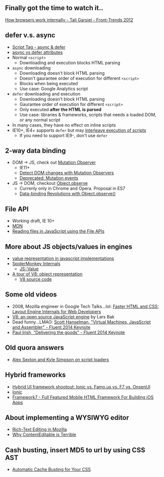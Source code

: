 ## Finally got the time to watch it..
[How browsers work internally - Tali Garsiel - Front-Trends 2012](https://vimeo.com/44182484)

## defer v.s. async
* [Script Tag - async & defer](https://stackoverflow.com/questions/10808109/script-tag-async-defer)
* [async vs defer attributes](http://www.growingwiththeweb.com/2014/02/async-vs-defer-attributes.html)
* Normal `<script>`
  * Downloading and execution blocks HTML parsing
* `async` downloading
  * Downloading doesn't block HTML parsing
  * Doesn't gaurantee order of execution for different `<script>`
  * Blocks when being executed
  * Use case: Google Analytics script
* `defer` downloading and execution
  * Downloading doesn't block HTML parsing
  * Gaurantee order of execution for different `<script>`
  * Only executed **after the HTML is parsed**
  * Use case: libraries & frameworks, scripts that needs a loaded DOM, or any normal script
* In many cases, they have no effect on inline scripts
* IE10+, IE4+ supports `defer` but may [interleave execution of scripts](https://github.com/h5bp/lazyweb-requests/issues/42)
  * If you need to support IE9-, don't use `defer`

## 2-way data binding
* DOM -> JS, check out [Mutation Observer](https://developer.mozilla.org/en/docs/Web/API/MutationObserver)
  * IE11+
  * [Detect DOM changes with Mutation Observers](http://updates.html5rocks.com/2012/02/Detect-DOM-changes-with-Mutation-Observers)
  * [Deprecated: Mutation events](https://developer.mozilla.org/en-US/docs/Web/Guide/Events/Mutation_events)
* JS -> DOM, checkout [Object.observe](https://developer.mozilla.org/en-US/docs/Web/JavaScript/Reference/Global_Objects/Object/observe)
  * Currenly only in Chrome and Opera. Proposal in ES7
  * [Data-binding Revolutions with Object.observe()](http://www.html5rocks.com/en/tutorials/es7/observe/)

## File API
* Working draft, IE 10+
* [MDN](https://developer.mozilla.org/en-US/docs/Web/API/File)
* [Reading files in JavaScript using the File APIs](http://www.html5rocks.com/tutorials/file/dndfiles/)

## More about JS objects/values in engines
* [value representation in javascript implementations](https://wingolog.org/archives/2011/05/18/value-representation-in-javascript-implementations)
* [SpiderMonkey Internals](https://developer.mozilla.org/en-US/docs/Mozilla/Projects/SpiderMonkey/Internals)
  * [JS::Value](https://developer.mozilla.org/en-US/docs/Mozilla/Projects/SpiderMonkey/JSAPI_Reference/JS::Value)
* [A tour of V8: object representation](http://jayconrod.com/posts/52/a-tour-of-v8-object-representation)
  * [V8 source code](https://code.google.com/p/v8/source/browse/branches/bleeding_edge/src/objects.h)

## Some old videos
* 2008, Mozilla engineer in Google Tech Talks...lol: [Faster HTML and CSS: Layout Engine Internals for Web Developers](https://www.youtube.com/watch?v=a2_6bGNZ7bA)
* [V8: an open source JavaScript engine](https://www.youtube.com/watch?v=hWhMKalEicY) by Lars Bak
* Dead funny...LMAO: [Scott Hanselman, "Virtual Machines, JavaScript and Assembler" - Fluent 2014 Keynote ](https://www.youtube.com/watch?v=UzyoT4DziQ4)
* [Paul Irish, "Delivering the goods" - Fluent 2014 Keynote ](https://www.youtube.com/watch?v=R8W_6xWphtw)

## Old quora answers
* [Alex Sexton and Kyle Simpson on script loaders](https://www.quora.com/What-are-the-use-cases-for-RequireJS-vs-Yepnope-vs-LABjs)

## Hybrid frameworks
* [Hybrid UI framework shootout: Ionic vs. Famo.us vs. F7 vs. OnsenUI](https://www.airpair.com/ionic-framework/posts/hybrid-apps-ionic-famous-f7-onsen)
* [Ionic](http://ionicframework.com/)
* [Framework7 - Full Featured Mobile HTML Framework For Building iOS Apps](http://www.idangero.us/framework7/)

## About implementing a WYSIWYG editor
* [Rich-Text Editing in Mozilla](https://developer.mozilla.org/en-US/docs/Rich-Text_Editing_in_Mozilla)
* [Why ContentEditable is Terrible](https://medium.com/medium-eng/why-contenteditable-is-terrible-122d8a40e480)

## Cash busting, insert MD5 to url by using CSS AST
* [Automatic Cache Busting for Your CSS](http://blog.risingstack.com/automatic-cache-busting-for-your-css/)